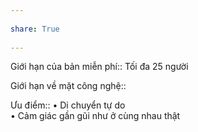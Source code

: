 ---  
share: True  
---  
Giới hạn của bản miễn phí:: Tối đa 25 người  
Giới hạn về mặt công nghệ::   
Ưu điểm:: • Di chuyển tự do<br>• Cảm giác gần gũi như ở cùng nhau thật  

